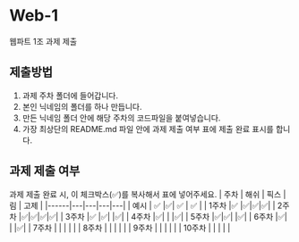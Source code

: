 # Web-1

웹파트 1조 과제 제출

## 제출방법

1. 과제 주차 폴더에 들어갑니다.
2. 본인 닉네임의 폴더를 하나 만듭니다.
3. 만든 닉네임 폴더 안에 해당 주차의 코드파일을 붙여넣습니다.
4. 가장 최상단의 README.md 파일 안에 과제 제출 여부 표에 제출 완료 표시를 합니다.

## 과제 제출 여부

과제 제출 완료 시, 이 체크박스(✅)를 복사해서 표에 넣어주세요.
| 주차 | 해쉬 | 픽스 | 림 | 고제 |
|------|---|---|---|---|
| 예시 | ✅ |✅| ✅ | ✅ |
| 1주차 |✅ |✅|✅|✅|
| 2주차 |✅|✅|✅|✅|
| 3주차 |✅ |✅| |✅|
| 4주차 |✅| | |✅|
| 5주차 |✅|✅| |✅|
| 6주차 |✅| | |✅|
| 7주차 | | | | |
| 8주차 | | | | |
| 9주차 | | | | |
| 10주차 | | | | |
